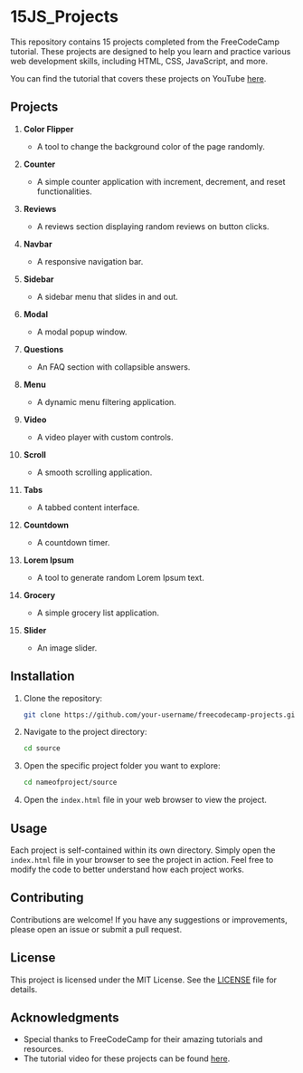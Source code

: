 # 15JS_Projects

This repository contains 15 projects completed from the FreeCodeCamp tutorial. These projects are designed to help you learn and practice various web development skills, including HTML, CSS, JavaScript, and more.

You can find the tutorial that covers these projects on YouTube [here](https://www.youtube.com/watch?v=3PHXvlpOkf4&t=1826s).

## Projects

1. **Color Flipper**
    - A tool to change the background color of the page randomly.
  
2. **Counter**
    - A simple counter application with increment, decrement, and reset functionalities.
  
3. **Reviews**
    - A reviews section displaying random reviews on button clicks.
  
4. **Navbar**
    - A responsive navigation bar.
  
5. **Sidebar**
    - A sidebar menu that slides in and out.
  
6. **Modal**
    - A modal popup window.
  
7. **Questions**
    - An FAQ section with collapsible answers.
  
8. **Menu**
    - A dynamic menu filtering application.
  
9. **Video**
    - A video player with custom controls.
  
10. **Scroll**
    - A smooth scrolling application.
  
11. **Tabs**
    - A tabbed content interface.
  
12. **Countdown**
    - A countdown timer.
  
13. **Lorem Ipsum**
    - A tool to generate random Lorem Ipsum text.
  
14. **Grocery**
    - A simple grocery list application.
  
15. **Slider**
    - An image slider.

## Installation

1. Clone the repository:
    ```sh
    git clone https://github.com/your-username/freecodecamp-projects.git
    ```
2. Navigate to the project directory:
    ```sh
    cd source
    ```
3. Open the specific project folder you want to explore:
    ```sh
    cd nameofproject/source
    ```
4. Open the `index.html` file in your web browser to view the project.

## Usage

Each project is self-contained within its own directory. Simply open the `index.html` file in your browser to see the project in action. Feel free to modify the code to better understand how each project works.

## Contributing

Contributions are welcome! If you have any suggestions or improvements, please open an issue or submit a pull request.

## License

This project is licensed under the MIT License. See the [LICENSE](LICENSE) file for details.

## Acknowledgments

- Special thanks to FreeCodeCamp for their amazing tutorials and resources.
- The tutorial video for these projects can be found [here](https://www.youtube.com/watch?v=3PHXvlpOkf4&t=1826s).
